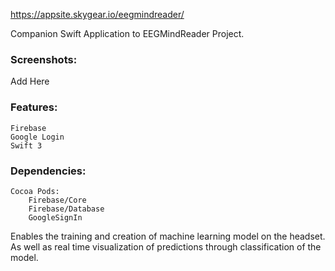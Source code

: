 https://appsite.skygear.io/eegmindreader/

Companion Swift Application to EEGMindReader Project.

### Screenshots:

Add Here
	
### Features:

```
Firebase
Google Login
Swift 3
```
### Dependencies:

```
Cocoa Pods:
	Firebase/Core
	Firebase/Database
	GoogleSignIn
```


Enables the training and creation of machine learning model on the headset. As well as real time visualization of predictions through classification of the model.
